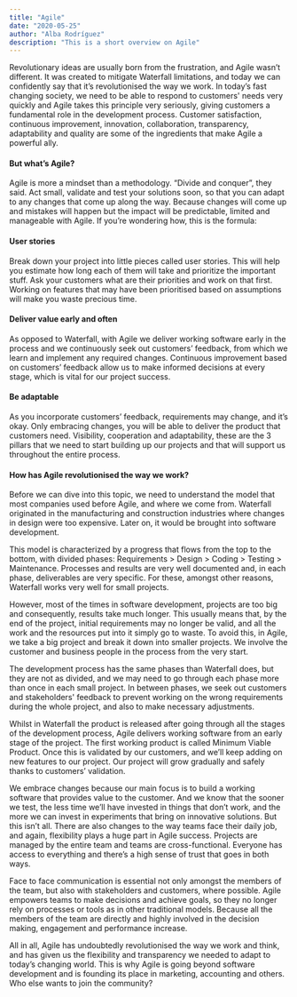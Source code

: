 ```yaml
---
title: "Agile"
date: "2020-05-25"
author: "Alba Rodríguez"
description: "This is a short overview on Agile"
---
```


Revolutionary ideas are usually born from the frustration, and Agile wasn’t different. It was created to mitigate Waterfall limitations, and today we can confidently say that it’s revolutionised the way we work.
In today’s fast changing society, we need to be able to respond to customers' needs very quickly and Agile takes this principle very seriously, giving customers a fundamental role in the development process. Customer satisfaction, continuous improvement, innovation, collaboration, transparency, adaptability and quality are some of the ingredients that make Agile a powerful ally.

<h4>But what’s Agile?</h4>
Agile is more a mindset than a methodology. “Divide and conquer”, they said.
Act small, validate and test your solutions soon, so that you can adapt to any changes that come up along the way. Because changes will come up and mistakes will happen but the impact will be predictable, limited and manageable with Agile. If you’re wondering how, this is the formula:

<h4>User stories</h4>
Break down your project into little pieces called user stories. This will help you estimate how long each of them will take and prioritize the important stuff.
Ask your customers what are their priorities and work on that first. Working on features that may have been prioritised based on assumptions will make you waste precious time.

<h4>Deliver value early and often</h4>
As opposed to Waterfall, with Agile we deliver working software early in the process and we continuously seek out customers’ feedback, from which we learn and implement any required changes. Continuous improvement based on customers’ feedback allow us to make informed decisions at every stage, which is vital for our project success.

<h4>Be adaptable</h4>
As you incorporate customers’ feedback, requirements may change, and it’s okay. Only embracing changes, you will be able to deliver the product that customers need.
Visibility, cooperation and adaptability, these are the 3 pillars that we need to start building up our projects and that will support us throughout the entire process.

<h4>How has Agile revolutionised the way we work?</h4>
Before we can dive into this topic, we need to understand the model that most companies used before Agile, and where we come from.
Waterfall originated in the manufacturing and construction industries where changes in design were too expensive. Later on, it would be brought into software development.

This model is characterized by a progress that flows from the top to the bottom, with divided phases: Requirements > Design > Coding > Testing > Maintenance. Processes and results are very well documented and, in each phase, deliverables are very specific. For these, amongst other reasons, Waterfall works very well for small projects.

However, most of the times in software development, projects are too big and consequently, results take much longer. This usually means that, by the end of the project, initial requirements may no longer be valid, and all the work and the resources put into it simply go to waste.
To avoid this, in Agile, we take a big project and break it down into smaller projects. We involve the customer and business people in the process from the very start.

The development process has the same phases than Waterfall does, but they are not as divided, and we may need to go through each phase more than once in each small project. In between phases, we seek out customers and stakeholders' feedback to prevent working on the wrong requirements during the whole project, and also to make necessary adjustments.

Whilst in Waterfall the product is released after going through all the stages of the development process, Agile delivers working software from an early stage of the project. The first working product is called Minimum Viable Product. Once this is validated by our customers, and we’ll keep adding on new features to our project. Our project will grow gradually and safely thanks to customers’ validation.

We embrace changes because our main focus is to build a working software that provides value to the customer. And we know that the sooner we test, the less time we’ll have invested in things that don’t work, and the more we can invest in experiments that bring on innovative solutions.
But this isn’t all. There are also changes to the way teams face their daily job, and again, flexibility plays a huge part in Agile success.
Projects are managed by the entire team and teams are cross-functional. Everyone has access to everything and there’s a high sense of trust that goes in both ways.

Face to face communication is essential not only amongst the members of the team, but also with stakeholders and customers, where possible.
Agile empowers teams to make decisions and achieve goals, so they no longer rely on processes or tools as in other traditional models. Because all the members of the team are directly and highly involved in the decision making, engagement and performance increase.

All in all, Agile has undoubtedly revolutionised the way we work and think, and has given us the flexibility and transparency we needed to adapt to today’s changing world. This is why Agile is going beyond software development and is founding its place in marketing, accounting and others. Who else wants to join the community?

